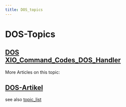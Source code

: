 ```yaml
---
title: DOS_topics
---
```

# DOS-Topics  
[DOS](../DOS/index.md)  
[XIO_Command_Codes_DOS_Handler](../XIO_Command_Codes_DOS_Handler/index.md)  
---
More Articles on this topic:  
  
[DOS-Artikel](../ArticlesDOS/index.md)  
---
see also [topic_list](../topic_list/index.md)  
